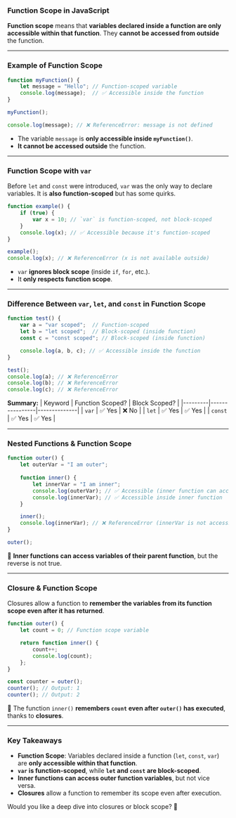 ### **Function Scope in JavaScript**
**Function scope** means that **variables declared inside a function are only accessible within that function**. They **cannot be accessed from outside** the function.

---

### **Example of Function Scope**
```javascript
function myFunction() {
    let message = "Hello"; // Function-scoped variable
    console.log(message);  // ✅ Accessible inside the function
}

myFunction();

console.log(message); // ❌ ReferenceError: message is not defined
```
- The variable `message` is **only accessible inside `myFunction()`**.
- **It cannot be accessed outside** the function.

---

### **Function Scope with `var`**
Before `let` and `const` were introduced, `var` was the only way to declare variables. It is **also function-scoped** but has some quirks.
```javascript
function example() {
    if (true) {
        var x = 10; // `var` is function-scoped, not block-scoped
    }
    console.log(x); // ✅ Accessible because it's function-scoped
}

example();
console.log(x); // ❌ ReferenceError (x is not available outside)
```
- `var` **ignores block scope** (inside `if`, `for`, etc.).
- It **only respects function scope**.

---

### **Difference Between `var`, `let`, and `const` in Function Scope**
```javascript
function test() {
    var a = "var scoped";  // Function-scoped
    let b = "let scoped";  // Block-scoped (inside function)
    const c = "const scoped"; // Block-scoped (inside function)

    console.log(a, b, c); // ✅ Accessible inside the function
}

test();
console.log(a); // ❌ ReferenceError
console.log(b); // ❌ ReferenceError
console.log(c); // ❌ ReferenceError
```
**Summary:**
| Keyword | Function Scoped? | Block Scoped? |
|---------|----------------|--------------|
| `var`   | ✅ Yes         | ❌ No        |
| `let`   | ✅ Yes         | ✅ Yes       |
| `const` | ✅ Yes         | ✅ Yes       |

---

### **Nested Functions & Function Scope**
```javascript
function outer() {
    let outerVar = "I am outer";
    
    function inner() {
        let innerVar = "I am inner";
        console.log(outerVar); // ✅ Accessible (inner function can access outer function variables)
        console.log(innerVar); // ✅ Accessible inside inner function
    }

    inner();
    console.log(innerVar); // ❌ ReferenceError (innerVar is not accessible outside `inner()`)
}

outer();
```
🔹 **Inner functions can access variables of their parent function**, but the reverse is not true.

---

### **Closure & Function Scope**
Closures allow a function to **remember the variables from its function scope even after it has returned**.
```javascript
function outer() {
    let count = 0; // Function scope variable

    return function inner() {
        count++;
        console.log(count);
    };
}

const counter = outer(); 
counter(); // Output: 1
counter(); // Output: 2
```
🔹 The function `inner()` **remembers `count` even after `outer()` has executed**, thanks to **closures**.

---

### **Key Takeaways**
- **Function Scope**: Variables declared inside a function (`let`, `const`, `var`) are **only accessible within that function**.
- **`var` is function-scoped**, while **`let` and `const` are block-scoped**.
- **Inner functions can access outer function variables**, but not vice versa.
- **Closures** allow a function to remember its scope even after execution.

Would you like a deep dive into closures or block scope? 🚀